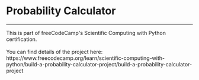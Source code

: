 # Probability Calculator
<hr>
This is part of freeCodeCamp's Scientific Computing with Python certification.<br>
<br>
You can find details of the project here:<br>
https://www.freecodecamp.org/learn/scientific-computing-with-python/build-a-probability-calculator-project/build-a-probability-calculator-project<br>
